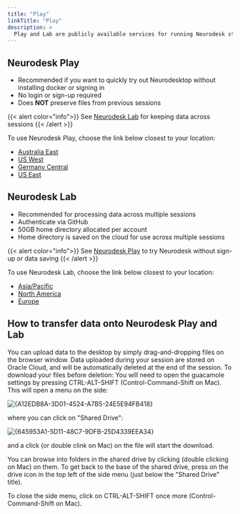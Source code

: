 ```yaml
---
title: "Play"
linkTitle: "Play"
description: >
  Play and Lab are publicly available services for running Neurodesk straight from the browser
---
```


## Neurodesk Play
- Recommended if you want to quickly try out Neurodesktop without installing docker or signing in
- No login or sign-up required
- Does **NOT** preserve files from previous sessions

{{< alert color="info">}}
See [Neurodesk Lab](#neurodesk-lab) for keeping data across sessions
{{< /alert >}}

To use Neurodesk Play, choose the link below closest to your location:
- [Australia East](https://play-sydney.neurodesk.org/v2/gh/neurodesk/jupyter-neurodesktop-image/main)
- [US West](https://play-phoenix.neurodesk.org/v2/gh/neurodesk/jupyter-neurodesktop-image/main)
- [Germany Central](https://play-frankfurt.neurodesk.org/v2/gh/neurodesk/jupyter-neurodesktop-image/main)
- [US East](https://play-ashburn.neurodesk.org/v2/gh/neurodesk/jupyter-neurodesktop-image/main)

## Neurodesk Lab
- Recommended for processing data across multiple sessions
- Authenticate via GitHub
- 50GB home directory allocated per account
- Home directory is saved on the cloud for use across multiple sessions

{{< alert color="info">}}
See [Neurodesk Play](#neurodesk-play) to try Neurodesk without sign-up or data saving
{{< /alert >}}

To use Neurodesk Lab, choose the link below closest to your location:
- [Asia/Pacific](https://bhsydney.neurodesk.org)
- [North America](https://bhnam.neurodesk.org)
- [Europe](https://bheurope.neurodesk.org)


## How to transfer data onto Neurodesk Play and Lab

You can upload data to the desktop by simply drag-and-dropping files on the browser window. Data uploaded during your session are stored on Oracle Cloud, and will be automatically deleted at the end of the session. To download your files before deletion: You will need to open the guacamole settings by pressing CTRL-ALT-SHIFT (Control-Command-Shift on Mac). This will open a menu on the side:

![{A12EDB8A-3D01-4524-A7B5-24E5E94FB418}](https://user-images.githubusercontent.com/4021595/160577828-0f8ba04e-aed7-4c26-a8d2-baf6c4be317a.png)


where you can click on "Shared Drive":

![{645953A1-5D11-48C7-9DFB-25D4339EEA34}](https://user-images.githubusercontent.com/4021595/160577926-06e48896-9301-426a-b7d5-9d3b2df14504.png)

and a click (or double clink on Mac) on the file will start the download.

You can browse into folders in the shared drive by clicking (double clicking on Mac) on them. To get back to the base of the shared drive, press on the drive icon in the top left of the side menu (just below the "Shared Drive" title).

To close the side menu, click on CTRL-ALT-SHIFT once more (Control-Command-Shift on Mac).

